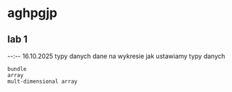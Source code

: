 # aghpgjp

## lab 1
--:-- 16.10.2025
typy danych
dane na wykresie
jak ustawiamy typy danych


    bundle
    array
    mult-dimensional array
	